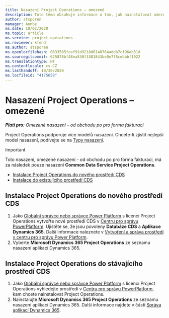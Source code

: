 ```yaml
---
title: Nasazení Project Operations – omezené
description: Toto téma obsahuje informace o tom, jak nainstalovat omezené nasazení Project Operations - od obchodu po pro forma fakturaci.
author: stsporen
manager: Annbe
ms.date: 10/02/2020
ms.topic: article
ms.service: project-operations
ms.reviewer: kfend
ms.author: stsporen
ms.openlocfilehash: 0633585fcef91d9218d6140764addb7cf96ab31d
ms.sourcegitcommit: 625878bf48ea530f3381843be0e778cebbbf1922
ms.translationtype: HT
ms.contentlocale: cs-CZ
ms.lasthandoff: 10/30/2020
ms.locfileid: "4175658"
---
```

# <a name="deploy-project-operations---lite"></a>Nasazení Project Operations – omezené

_**Platí pro:** Omezené nasazení – od obchodu po pro forma fakturaci_

Project Operations podporuje více modelů nasazení. Chcete-li zjistit nejlepší model nasazení, podívejte se na [Typy nasazení](determine-deployment-type.md).


> [!IMPORTANT]
> Toto nasazení, omezené nasazení - od obchodu po pro forma fakturaci, má za následek pouze nasazení **Common Data Service Project Operations**.

- [Instalace Project Operations do nového prostředí CDS](#new)
- [Instalace do existujícího prostředí CDS](#existing)



## <a name="install-project-operations-to-a-new-cds-environment"></a><a name="new"></a>Instalace Project Operations do nového prostředí CDS

1. Jako [Globální správce nebo správce Power Platform](https://docs.microsoft.com/power-platform/admin/global-service-administrators-can-administer-without-license) s licencí Project Operations vytvořte nové prostředí CDS v [Centru pro správu PowerPlatform](https://admin.powerplatform.com). Ujistěte se, že jsou povoleny **Databáze CDS** a **Aplikace Dynamics 365**. Další informace naleznete v [Vytvoření a správa prostředí v centru pro správu Power Platform](https://docs.microsoft.com/power-platform/admin/create-environment#create-an-environment-in-the-power-platform-admin-center).
2. Vyberte **Microsoft Dynamics 365 Project Operations** ze seznamu nasazení aplikací Dynamics 365.


## <a name="install-project-operations-to-an-existing-cds-environment"></a><a name="existing"></a>Instalace Project Operations do stávajícího prostředí CDS

1. Jako [Globální správce nebo správce Power Platform](https://docs.microsoft.com/power-platform/admin/global-service-administrators-can-administer-without-license) s licencí Project Operations vyhledejte prostředí v [Centru pro správu PowerPlatform](https://admin.powerplatform.com), kam chcete nainstalovat Project Operations.
2. Nainstalujte **Microsoft Dynamics 365 Project Operations** ze seznamu nasazení aplikací Dynamics 365. Další informace najdete v části [Správa aplikací Dynamics 365](https://docs.microsoft.com/power-platform/admin/manage-apps).


